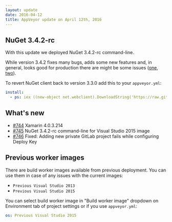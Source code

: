 ```yaml
---
layout: update
date: 2016-04-12
title: AppVeyor update on April 12th, 2016
---
```


## NuGet 3.4.2-rc

With this update we deployed NuGet 3.4.2-rc command-line.

While version 3.4.2 fixes many bugs, adds some new features and, in general, looks good for production there are might be some issues
([one](https://github.com/appveyor/ci/issues/745#issuecomment-209338865), [two](http://help.appveyor.com/discussions/problems/4484-use-nuget-33)).

To revert NuGet client back to version 3.3.0 add this to your `appveyor.yml`:

```yaml
install:
  - ps: iex ((new-object net.webclient).DownloadString('https://raw.githubusercontent.com/appveyor/ci/master/scripts/install-nuget-3-3-0.ps1'))
```

## What's new

* [#744](https://github.com/appveyor/ci/issues/744) Xamarin 4.0.3.214
* [#745](https://github.com/appveyor/ci/issues/745) NuGet 3.4.2-rc command-line for Visual Studio 2015 image
* [#746](https://github.com/appveyor/ci/issues/746) Fixed: Adding new private GitLab project fails while configuring Deploy Key

## Previous worker images

There are build worker images available from previous deployment. You can use them in case of any issues with the current images:

* `Previous Visual Studio 2013`
* `Previous Visual Studio 2015`

You can select build worker image in "Build worker image" dropdown on Environment tab of project settings or if you use `appveyor.yml`:

```yaml
os: Previous Visual Studio 2015
```

